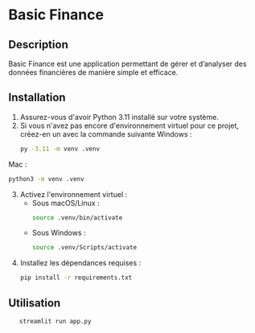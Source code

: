 # Basic Finance

## Description

Basic Finance est une application permettant de gérer et d’analyser des données financières de manière simple et efficace.


## Installation
1. Assurez-vous d'avoir Python 3.11 installé sur votre système.
2. Si vous n'avez pas encore d'environnement virtuel pour ce projet, créez-en un avec la commande suivante
Windows :
   ```bash
   py -3.11 -m venv .venv
   ```

Mac :
   ```bash
   python3 -m venv .venv
   ```

3. Activez l'environnement virtuel :
   - Sous macOS/Linux :
     ```bash
     source .venv/bin/activate
     ```
   - Sous Windows :
     ```bash
     source .venv/Scripts/activate
     ```
4. Installez les dépendances requises :
   ```bash
   pip install -r requirements.txt
   ```

## Utilisation
```bash
   streamlit run app.py
```


